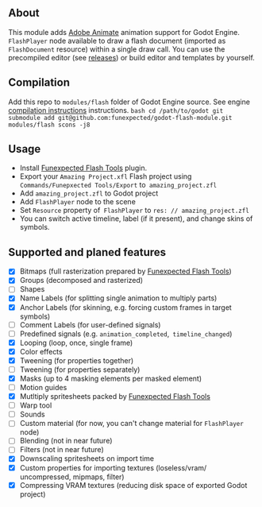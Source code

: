## About
This module adds [Adobe Animate](https://www.adobe.com/products/animate.html) animation support for Godot Engine. `FlashPlayer` node available to draw a flash document (imported as` FlashDocument` resource) within a single draw call. You can use the precompiled editor (see [releases](https://github.com/funexpected/godot-flash-module/releases)) or build editor and templates by yourself.

## Compilation
Add this repo to `modules/flash` folder of Godot Engine source. See engine [compilation instructions](https://docs.godotengine.org/en/stable/development/compiling/index.html) instructions.
`` bash
cd /path/to/godot
git submodule add git@github.com:funexpected/godot-flash-module.git modules/flash
scons -j8
``

## Usage
- Install [Funexpected Flash Tools](https://github.com/funexpected/flash-tools) plugin.
- Export your `Amazing Project.xfl` Flash project using `Commands/Funepxected Tools/Export` to` amazing_project.zfl`
- Add `amazing_project.zfl` to Godot project
- Add `FlashPlayer` node to the scene
- Set `Resource` property of` FlashPlayer` to `res: // amazing_project.zfl`
- You can switch active timeline, label (if it present), and change skins of symbols.

## Supported and planed features
- [x] Bitmaps (full rasterization prepared by [Funexpected Flash Tools](https://github.com/funexpected/flash-tools))
- [x] Groups (decomposed and rasterized)
- [ ] Shapes
- [x] Name Labels (for splitting single animation to multiply parts)
- [x] Anchor Labels (for skinning, e.g. forcing custom frames in target symbols)
- [ ] Comment Labels (for user-defined signals)
- [ ] Predefined signals (e.g. `animation_completed`,` timeline_changed`)
- [x] Looping (loop, once, single frame)
- [x] Color effects
- [x] Tweening (for properties together)
- [ ] Tweening (for properties separately)
- [x] Masks (up to 4 masking elements per masked element)
- [ ] Motion guides
- [x] Mutltiply spritesheets packed by [Funexpected Flash Tools](https://github.com/funexpected/flash-tools)
- [ ] Warp tool
- [ ] Sounds
- [ ] Custom material (for now, you can't change material for `FlashPlayer` node)
- [ ] Blending (not in near future)
- [ ] Filters (not in near future)
- [x] Downscaling spritesheets on import time
- [x] Custom properties for importing textures (loseless/vram/ uncompressed, mipmaps, filter)
- [x] Compressing VRAM textures (reducing disk space of exported Godot project)